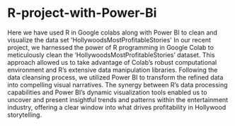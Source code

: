 # R-project-with-Power-Bi
Here we have used R in Google colabs along with Power BI to clean and visualize the data set 'HollywoodsMostProfitableStories'
In our recent project, we harnessed the power of R programming in Google Colab to meticulously clean the ‘HollywoodsMostProfitableStories’ dataset. This approach allowed us to take advantage of Colab’s robust computational environment and R’s extensive data manipulation libraries. Following the data cleansing process, we utilized Power BI to transform the refined data into compelling visual narratives. The synergy between R’s data processing capabilities and Power BI’s dynamic visualization tools enabled us to uncover and present insightful trends and patterns within the entertainment industry, offering a clear window into what drives profitability in Hollywood storytelling.
